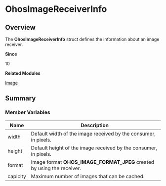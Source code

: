 # OhosImageReceiverInfo


## Overview

The **OhosImageReceiverInfo** struct defines the information about an image receiver.

**Since**

10

**Related Modules**

[Image](image.md)


## Summary


### Member Variables

| Name| Description| 
| -------- | -------- |
| width | Default width of the image received by the consumer, in pixels.| 
| height | Default height of the image received by the consumer, in pixels.| 
| format | Image format **OHOS_IMAGE_FORMAT_JPEG** created by using the receiver.| 
| capicity | Maximum number of images that can be cached.| 
